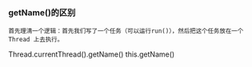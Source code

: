 ### getName()的区别


```
首先理清一个逻辑：首先我们写了一个任务（可以运行run()），然后把这个任务放在一个 Thread 上去执行。
```


Thread.currentThread().getName()
this.getName()